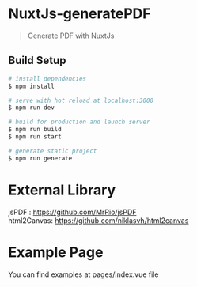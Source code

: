 # NuxtJs-generatePDF

> Generate PDF with NuxtJs

## Build Setup

``` bash
# install dependencies
$ npm install

# serve with hot reload at localhost:3000
$ npm run dev

# build for production and launch server
$ npm run build
$ npm run start

# generate static project
$ npm run generate
```
# External Library

jsPDF : https://github.com/MrRio/jsPDF <br/>
html2Canvas: https://github.com/niklasvh/html2canvas

# Example Page
You can find examples at pages/index.vue file
